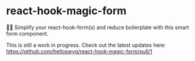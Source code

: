 # react-hook-magic-form

🧙‍♂️ Simplify your react-hook-form(s) and reduce boilerplate with this smart form component.

This is still a work in progress. Check out the latest updates here: https://github.com/helloswyg/react-hook-magic-form/pull/1
